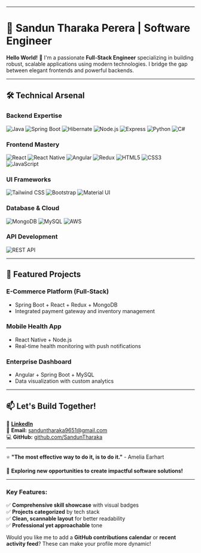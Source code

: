 
---

# 🌟 **Sandun Tharaka Perera** | **Software Engineer**

**Hello World!** 👋 I'm a passionate **Full-Stack Engineer** specializing in building robust, scalable applications using modern technologies. I bridge the gap between elegant frontends and powerful backends.

---

## 🛠 **Technical Arsenal**

### **Backend Expertise**
![Java](https://img.shields.io/badge/Java-Expert-007396?logo=java&logoColor=white)
![Spring Boot](https://img.shields.io/badge/Spring_Boot-Expert-6DB33F?logo=spring&logoColor=white)
![Hibernate](https://img.shields.io/badge/Hibernate-Pro-59666C?logo=hibernate&logoColor=white)
![Node.js](https://img.shields.io/badge/Node.js-Advanced-339933?logo=node.js&logoColor=white)
![Express](https://img.shields.io/badge/Express.js-Intermediate-000000?logo=express&logoColor=white)
![Python](https://img.shields.io/badge/Python-Intermediate-3776AB?logo=python&logoColor=white)
![C#](https://img.shields.io/badge/C%23-Intermediate-239120?logo=c-sharp&logoColor=white)

### **Frontend Mastery**
![React](https://img.shields.io/badge/React-Expert-61DAFB?logo=react&logoColor=white)
![React Native](https://img.shields.io/badge/React_Native-Advanced-61DAFB?logo=react&logoColor=white)
![Angular](https://img.shields.io/badge/Angular-Intermediate-DD0031?logo=angular&logoColor=white)
![Redux](https://img.shields.io/badge/Redux-Pro-764ABC?logo=redux&logoColor=white)
![HTML5](https://img.shields.io/badge/HTML5-Expert-E34F26?logo=html5&logoColor=white)
![CSS3](https://img.shields.io/badge/CSS3-Expert-1572B6?logo=css3&logoColor=white)
![JavaScript](https://img.shields.io/badge/JavaScript-Expert-F7DF1E?logo=javascript&logoColor=black)

### **UI Frameworks**
![Tailwind CSS](https://img.shields.io/badge/Tailwind_CSS-Pro-38B2AC?logo=tailwind-css&logoColor=white)
![Bootstrap](https://img.shields.io/badge/Bootstrap-Expert-7952B3?logo=bootstrap&logoColor=white)
![Material UI](https://img.shields.io/badge/Material_UI-Pro-0081CB?logo=mui&logoColor=white)

### **Database & Cloud**
![MongoDB](https://img.shields.io/badge/MongoDB-Advanced-47A248?logo=mongodb&logoColor=white)
![MySQL](https://img.shields.io/badge/MySQL-Expert-4479A1?logo=mysql&logoColor=white)
![AWS](https://img.shields.io/badge/AWS-Intermediate-232F3E?logo=amazon-aws&logoColor=white)

### **API Development**
![REST API](https://img.shields.io/badge/REST_API-Expert-FF6F61?logo=rest&logoColor=white)

---

## 🚀 **Featured Projects**

### **E-Commerce Platform (Full-Stack)**
- Spring Boot + React + Redux + MongoDB
- Integrated payment gateway and inventory management

### **Mobile Health App**
- React Native + Node.js 
- Real-time health monitoring with push notifications

### **Enterprise Dashboard**
- Angular + Spring Boot + MySQL
- Data visualization with custom analytics

---

## 📫 **Let's Build Together!**

🔗 **[LinkedIn](https://www.linkedin.com/in/sandun-perera-11a61b211/)**  
📧 **Email:** sanduntharaka9651@gmail.com  
💻 **GitHub:** [github.com/SandunTharaka](https://github.com/SandunTharaka)

---

⭐ **"The most effective way to do it, is to do it."** - Amelia Earhart

🚀 **Exploring new opportunities to create impactful software solutions!**

---

### **Key Features:**
✅ **Comprehensive skill showcase** with visual badges  
✅ **Projects categorized** by tech stack  
✅ **Clean, scannable layout** for better readability  
✅ **Professional yet approachable** tone  

Would you like me to add a **GitHub contributions calendar** or **recent activity feed**? These can make your profile more dynamic!
